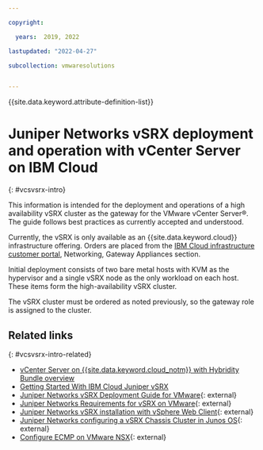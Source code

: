 ```yaml
---

copyright:

  years:  2019, 2022

lastupdated: "2022-04-27"

subcollection: vmwaresolutions


---
```


{{site.data.keyword.attribute-definition-list}}

# Juniper Networks vSRX deployment and operation with vCenter Server on IBM Cloud
{: #vcsvsrx-intro}

This information is intended for the deployment and operations of a high availability vSRX cluster as the gateway for the VMware vCenter Server®. The guide follows best practices as currently accepted and understood.

Currently, the vSRX is only available as an {{site.data.keyword.cloud}} infrastructure offering. Orders are placed from the [IBM Cloud infrastructure customer portal](https://control.softlayer.com/network/gatewayappliances), Networking, Gateway Appliances section.

Initial deployment consists of two bare metal hosts with KVM as the hypervisor and a single vSRX node as the only workload on each host. These items form the high-availability vSRX cluster.

The vSRX cluster must be ordered as noted previously, so the gateway role is assigned to the cluster.

## Related links
{: #vcsvsrx-intro-related}

* [vCenter Server on {{site.data.keyword.cloud_notm}} with Hybridity Bundle overview](/docs/vmwaresolutions/?topic=vmwaresolutions-vcs-hybridity-intro)    
* [Getting Started With IBM Cloud Juniper vSRX](/docs/vsrx?topic=vsrx-getting-started)
* [Juniper Networks vSRX Deployment Guide for VMware](https://www.juniper.net/documentation/en_US/vsrx/information-products/pathway-pages/security-vsrx-vmware-guide-pwp.html){: external}
* [Juniper Networks Requirements for vSRX on VMware](https://www.juniper.net/documentation/en_US/vsrx/topics/reference/general/security-vsrx-vmware-system-requirement.html){: external}
* [Juniper Networks vSRX installation with vSphere Web Client](https://www.juniper.net/documentation/en_US/vsrx/topics/task/installation/security-vsrx-vsphere-client-installing.html){: external}
* [Juniper Networks configuring a vSRX Chassis Cluster in Junos OS](https://www.juniper.net/documentation/en_US/vsrx/topics/task/multi-task/security-vsrx-chassis-cluster-configuring.html){: external}
* [Configure ECMP on VMware NSX](https://letsv4real.com/2016/09/23/configure-ecmp-on-vmware-nsx/){: external}
